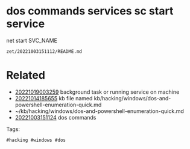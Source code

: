 # dos commands services sc start service
net start SVC_NAME

` zet/20221003151112/README.md `

# Related

- [20221019003259](/zet/20221019003259/README.md) background task or running service on machine
- [20221014185655](/zet/20221014185655/README.md) kb file named kb/hacking/windows/dos-and-powershell-enumeration-quick.md
- ~/kb/hacking/windows/dos-and-powershell-enumeration-quick.md
- [20221003151124](/zet/20221003151124/README.md) dos commands

Tags:

    #hacking #windows #dos 
